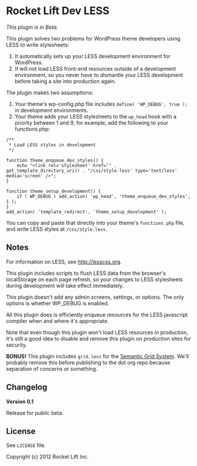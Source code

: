 # Rocket Lift Dev LESS

_This plugin is in Beta._

This plugin solves two problems for WordPress theme developers using LESS to write stylesheets:

1. It automatically sets up your LESS development environment for WordPress.
2. It will not load LESS front-end resources outside of a development environment, so you never have to dismantle your LESS development before taking a site into production again.

The plugin makes two assumptions:

1. Your theme's wp-config.php file includes `define( 'WP_DEBUG', true );` in development environments.
2. Your theme adds your LESS stylesheets to the `wp_head` hook with a priority between 1 and 9, for example, add the following to your functions.php:

````
/**
 * Load LESS styles in development
 */

function theme_enqueue_dev_styles() {
	echo "<link rel='stylesheet' href='" . get_template_directory_uri() . "/css/style.less' type='text/less' media='screen' />";
}
   
function theme_setup_development() {
	if ( WP_DEBUG ) add_action( 'wp_head', 'theme_enqueue_dev_styles', 1 );
}
add_action( 'template_redirect', 'theme_setup_development' );
````

You can copy and paste that directly into your theme's `functions.php` file, and write LESS styles at `/css/style.less`.

## Notes

For information on LESS, see http://lesscss.org.

This plugin includes scripts to flush LESS data from the browser's localStorage on each page refresh, so your changes to LESS stylesheets during development will take effect immediately.

This plugin doesn't add any admin screens, settings, or options. The only options is whether WP_DEBUG is enabled.

All this plugin does is efficiently enqueue resources for the LESS javascript compiler when and where it's appropriate.

Note that even though this plugin won't load LESS resources in production, it's still a good idea to disable and remove this plugin on production sites for security.

__BONUS!__ This plugin includes `grid.less` for the [Semantic Grid System](http://semantic.gs/). We'll probably remove this before publishing to the dot org repo because separation of concerns or something.

## Changelog

__Version 0.1__

Release for public beta.

## License

See `LICENSE` file.

Copyright (c) 2012 Rocket Lift Inc.

